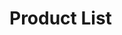 <!DOCTYPE html>
<html>
<head>
    <title>Product List</title>
    <style>
        table {
            width: 100%;
            border-collapse: collapse;
        }
        th, td {
            border: 1px solid black;
            padding: 8px;
            text-align: left;
        }
        thead {
            background-color: #f2f2f2;
        }
        tfoot {
            font-weight: bold;
        }
    </style>
</head>
<body>
    <h1>Product List</h1>
    <table>
        <thead></thead>
        <tbody></tbody>
        <tfoot></tfoot>
    </table>
</body>
</html>
